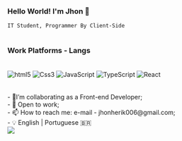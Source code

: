 
### Hello World! I'm Jhon 🤘 
    IT Student, Programmer By Client-Side

#

### Work Platforms - Langs

<div style="display: inline_block"><br/>
    <img align="center" alt="html5" src="https://img.shields.io/badge/HTML5-E34F26?style=for-the-badge&logo=html5&logoColor=white">
    <img align="center" alt="Css3" src="https://img.shields.io/badge/CSS3-1572B6?style=for-the-badge&logo=css3&logoColor=white">
    <img align="center" alt="JavaScript" src="https://img.shields.io/badge/JavaScript-F7DF1E?style=for-the-badge&logo=javascript&logoColor=black">
    <img align="center" alt="TypeScript" src="https://img.shields.io/badge/TypeScript-007ACC?style=for-the-badge&logo=typescript&logoColor=white">
    <img align="center" alt="React" src="https://img.shields.io/badge/React-20232A?style=for-the-badge&logo=react&logoColor=61DAFB">
</div> <br/>

<br>
- 🔭I’m collaborating as a Front-end Developer;
<br>
- 👀 Open to work;
<br>
- 📫 How to reach me: e-mail - jhonherik006@gmail.com;
<br>
- 💡 English | Portuguese 🇧🇷
<br>
<img src="![trippy-felix-felix-the-cat](https://github.com/user-attachments/assets/9e6ecf00-a6a4-44de-aaf4-9abe2c07961d)">
